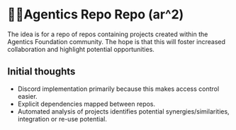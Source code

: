 # 🏴‍☠️Agentics Repo Repo (ar^2)

The idea is for a repo of repos containing projects created within the Agentics Foundation community. The hope is that this will foster increased collaboration and highlight potential opportunities.

## Initial thoughts
- Discord implementation primarily because this makes access control easier.
- Explicit dependencies mapped between repos.
- Automated analysis of projects identifies potential synergies/similarities, integration or re-use potential.
